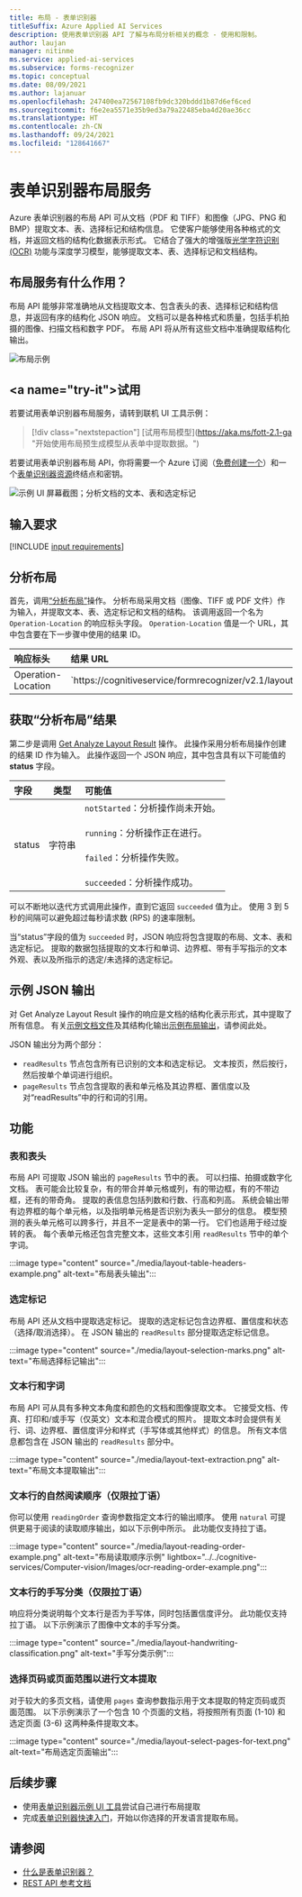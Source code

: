 ```yaml
---
title: 布局 - 表单识别器
titleSuffix: Azure Applied AI Services
description: 使用表单识别器 API 了解与布局分析相关的概念 - 使用和限制。
author: laujan
manager: nitinme
ms.service: applied-ai-services
ms.subservice: forms-recognizer
ms.topic: conceptual
ms.date: 08/09/2021
ms.author: lajanuar
ms.openlocfilehash: 247400ea72567108fb9dc320bddd1b87d6ef6ced
ms.sourcegitcommit: f6e2ea5571e35b9ed3a79a22485eba4d20ae36cc
ms.translationtype: HT
ms.contentlocale: zh-CN
ms.lasthandoff: 09/24/2021
ms.locfileid: "128641667"
---
```

# <a name="form-recognizer-layout-service"></a>表单识别器布局服务

Azure 表单识别器的布局 API 可从文档（PDF 和 TIFF）和图像（JPG、PNG 和 BMP）提取文本、表、选择标记和结构信息。 它使客户能够使用各种格式的文档，并返回文档的结构化数据表示形式。 它结合了强大的增强版[光学字符识别 (OCR)](../../cognitive-services/computer-vision/overview-ocr.md) 功能与深度学习模型，能够提取文本、表、选择标记和文档结构。

## <a name="what-does-the-layout-service-do"></a>布局服务有什么作用？

布局 API 能够非常准确地从文档提取文本、包含表头的表、选择标记和结构信息，并返回有序的结构化 JSON 响应。 文档可以是各种格式和质量，包括手机拍摄的图像、扫描文档和数字 PDF。 布局 API 将从所有这些文档中准确提取结构化输出。

![布局示例](./media/layout-demo.gif)

## <a name="try-it&quot;></a>试用

若要试用表单识别器布局服务，请转到联机 UI 工具示例：

> [!div class=&quot;nextstepaction&quot;]
> [试用布局模型](https://aka.ms/fott-2.1-ga &quot;开始使用布局预生成模型从表单中提取数据。")

若要试用表单识别器布局 API，你将需要一个 Azure 订阅（[免费创建一个](https://azure.microsoft.com/free/cognitive-services)）和一个[表单识别器资源](https://ms.portal.azure.com/#create/Microsoft.CognitiveServicesFormRecognizer)终结点和密钥。

![示例 UI 屏幕截图；分析文档的文本、表和选定标记](./media/analyze-layout.png)

## <a name="input-requirements"></a>输入要求

[!INCLUDE [input requirements](./includes/input-requirements-receipts.md)]

## <a name="analyze-layout"></a>分析布局

首先，调用[“分析布局”](https://westcentralus.dev.cognitive.microsoft.com/docs/services/form-recognizer-api-v2-1/operations/AnalyzeLayoutAsync)操作。 分析布局采用文档（图像、TIFF 或 PDF 文件）作为输入，并提取文本、表、选定标记和文档的结构。 该调用返回一个名为 `Operation-Location` 的响应标头字段。 `Operation-Location` 值是一个 URL，其中包含要在下一步骤中使用的结果 ID。

|响应标头| 结果 URL |
|:-----|:----|
|Operation-Location | `https://cognitiveservice/formrecognizer/v2.1/layout/analyzeResults/{resultId}' |

## <a name="get-analyze-layout-result"></a>获取“分析布局”结果

第二步是调用 [Get Analyze Layout Result](https://westcentralus.dev.cognitive.microsoft.com/docs/services/form-recognizer-api-v2-1/operations/GetAnalyzeLayoutResult) 操作。 此操作采用分析布局操作创建的结果 ID 作为输入。 此操作返回一个 JSON 响应，其中包含具有以下可能值的 **status** 字段。

|字段| 类型 | 可能值 |
|:-----|:----:|:----|
|status | 字符串 | `notStarted`：分析操作尚未开始。<br /><br />`running`：分析操作正在进行。<br /><br />`failed`：分析操作失败。<br /><br />`succeeded`：分析操作成功。|

可以不断地以迭代方式调用此操作，直到它返回 `succeeded` 值为止。 使用 3 到 5 秒的间隔可以避免超过每秒请求数 (RPS) 的速率限制。

当“status”字段的值为 `succeeded` 时，JSON 响应将包含提取的布局、文本、表和选定标记。 提取的数据包括提取的文本行和单词、边界框、带有手写指示的文本外观、表以及所指示的选定/未选择的选定标记。

## <a name="sample-json-output"></a>示例 JSON 输出

对 Get Analyze Layout Result 操作的响应是文档的结构化表示形式，其中提取了所有信息。
有关[示例文档文件](https://github.com/Azure-Samples/cognitive-services-REST-api-samples/tree/master/curl/form-recognizer/sample-layout.pdf)及其结构化输出[示例布局输出](https://github.com/Azure-Samples/cognitive-services-REST-api-samples/tree/master/curl/form-recognizer/sample-layout-output.json)，请参阅此处。

JSON 输出分为两个部分：

* `readResults` 节点包含所有已识别的文本和选定标记。 文本按页，然后按行，然后按单个单词进行组织。
* `pageResults` 节点包含提取的表和单元格及其边界框、置信度以及对“readResults”中的行和词的引用。

## <a name="features"></a>功能

### <a name="tables-and-table-headers"></a>表和表头

布局 API 可提取 JSON 输出的 `pageResults` 节中的表。 可以扫描、拍摄或数字化文档。 表可能会比较复杂，有的带合并单元格或列，有的带边框，有的不带边框，还有的带奇角。 提取的表信息包括列数和行数、行高和列高。 系统会输出带有边界框的每个单元格，以及指明单元格是否识别为表头一部分的信息。 模型预测的表头单元格可以跨多行，并且不一定是表中的第一行。 它们也适用于经过旋转的表。 每个表单元格还包含完整文本，这些文本引用 `readResults` 节中的单个字词。

:::image type="content" source="./media/layout-table-headers-example.png" alt-text="布局表头输出":::

### <a name="selection-marks"></a>选定标记

布局 API 还从文档中提取选定标记。 提取的选定标记包含边界框、置信度和状态（选择/取消选择）。 在 JSON 输出的 `readResults` 部分提取选定标记信息。

:::image type="content" source="./media/layout-selection-marks.png" alt-text="布局选择标记输出":::

### <a name="text-lines-and-words"></a>文本行和字词

布局 API 可从具有多种文本角度和颜色的文档和图像提取文本。 它接受文档、传真、打印和/或手写（仅英文）文本和混合模式的照片。 提取文本时会提供有关行、词、边界框、置信度评分和样式（手写体或其他样式）的信息。 所有文本信息都包含在 JSON 输出的 `readResults` 部分中。

:::image type="content" source="./media/layout-text-extraction.png" alt-text="布局文本提取输出":::

### <a name="natural-reading-order-for-text-lines-latin-only"></a>文本行的自然阅读顺序（仅限拉丁语）

你可以使用 `readingOrder` 查询参数指定文本行的输出顺序。 使用 `natural` 可提供更易于阅读的读取顺序输出，如以下示例中所示。 此功能仅支持拉丁语。

:::image type="content" source="./media/layout-reading-order-example.png" alt-text="布局读取顺序示例" lightbox="../../cognitive-services/Computer-vision/Images/ocr-reading-order-example.png":::

### <a name="handwritten-classification-for-text-lines-latin-only"></a>文本行的手写分类（仅限拉丁语）

响应将分类说明每个文本行是否为手写体，同时包括置信度评分。 此功能仅支持拉丁语。 以下示例演示了图像中文本的手写分类。

:::image type="content" source="./media/layout-handwriting-classification.png" alt-text="手写分类示例":::

### <a name="select-page-numbers-or-ranges-for-text-extraction"></a>选择页码或页面范围以进行文本提取

对于较大的多页文档，请使用 `pages` 查询参数指示用于文本提取的特定页码或页面范围。 以下示例演示了一个包含 10 个页面的文档，将按照所有页面 (1-10) 和选定页面 (3-6) 这两种条件提取文本。

:::image type="content" source="./media/layout-select-pages-for-text.png" alt-text="布局选定页面输出":::

## <a name="next-steps"></a>后续步骤

* 使用[表单识别器示例 UI 工具](https://aka.ms/fott-2.1-ga)尝试自己进行布局提取
* 完成[表单识别器快速入门](quickstarts/client-library.md#analyze-layout)，开始以你选择的开发语言提取布局。

## <a name="see-also"></a>请参阅

* [什么是表单识别器？](./overview.md)
* [REST API 参考文档](https://westcentralus.dev.cognitive.microsoft.com/docs/services/form-recognizer-api-v2-1/operations/AnalyzeLayoutAsync)
